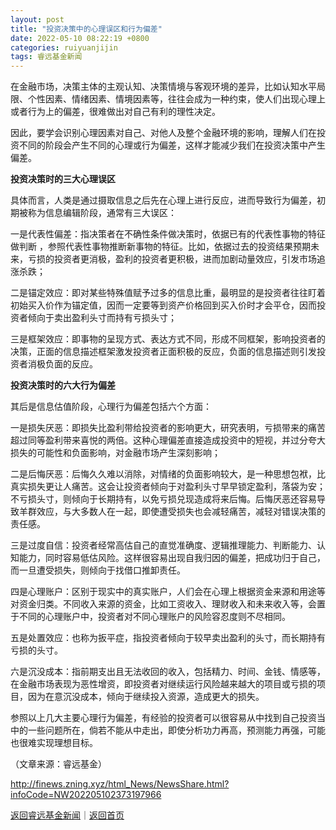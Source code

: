 ```yaml
---
layout: post
title: "投资决策中的心理误区和行为偏差"
date: 2022-05-10 08:22:19 +0800
categories: ruiyuanjijin
tags: 睿远基金新闻
---
```

<p>在金融市场，决策主体的主观认知、决策情境与客观环境的差异，比如认知水平局限、个性因素、情绪因素、情境因素等，往往会成为一种约束，使人们出现心理上或者行为上的偏差，很难做出对自己有利的理性决定。</p>
 <p>因此，要学会识别心理因素对自己、对他人及整个金融环境的影响，理解人们在投资不同的阶段会产生不同的心理或行为偏差，这样才能减少我们在投资决策中产生偏差。</p>
 <p><strong>投资决策时的三大心理误区</strong></p><p>具体而言，人类是通过摄取信息之后先在心理上进行反应，进而导致行为偏差，初期被称为信息编辑阶段，通常有三大误区：</p>
 <p>一是代表性偏差：指决策者在不确性条件做决策时，依据已有的代表性事物的特征做判断 ，参照代表性事物推断新事物的特征。比如，依据过去的投资结果预期未来，亏损的投资者更消极，盈利的投资者更积极，进而加剧动量效应，引发市场追涨杀跌；</p>
 <p>二是锚定效应：即对某些特殊值赋予过多的信息比重，最明显的是投资者往往盯着初始买入价作为锚定值，因而一定要等到资产价格回到买入价时才会平仓，因而投资者倾向于卖出盈利头寸而持有亏损头寸；</p>
 <p>三是框架效应：即事物的呈现方式、表达方式不同，形成不同框架，影响投资者的决策，正面的信息描述框架激发投资者正面积极的反应，负面的信息描述则引发投资者消极负面的反应。</p><p><strong>投资决策时的六大行为偏差</strong></p><p>其后是信息估值阶段，心理行为偏差包括六个方面：</p>
 <p>一是损失厌恶：即损失比盈利带给投资者的影响更大，研究表明，亏损带来的痛苦超过同等盈利带来喜悦的两倍。这种心理偏差直接造成投资中的短视，并过分夸大损失的可能性和负面影响，对金融市场产生深刻影响；</p>
 <p>二是后悔厌恶：后悔久久难以消除，对情绪的负面影响较大，是一种思想包袱，比真实损失更让人痛苦。这会让投资者倾向于对盈利头寸早早锁定盈利，落袋为安；不亏损头寸，则倾向于长期持有，以免亏损兑现造成将来后悔。后悔厌恶还容易导致羊群效应，与大多数人在一起，即使遭受损失也会减轻痛苦，减轻对错误决策的责任感。</p>
 <p>三是过度自信：投资者经常高估自己的直觉准确度、逻辑推理能力、判断能力、认知能力，同时容易低估风险。这样很容易出现自我归因的偏差，把成功归于自己，而一旦遭受损失，则倾向于找借口推卸责任。</p>
 <p>四是心理账户：区别于现实中的真实账户，人们会在心理上根据资金来源和用途等对资金归类。不同收入来源的资金，比如工资收入、理财收入和未来收入等，会置于不同的心理账户中，投资者对不同心理账户的风险容忍度则不尽相同。</p>
 <p>五是处置效应：也称为扳平症，指投资者倾向于较早卖出盈利的头寸，而长期持有亏损的头寸。</p>
 <p>六是沉没成本：指前期支出且无法收回的收入，包括精力、时间、金钱、情感等，在金融市场表现为恶性增资，即投资者对继续运行风险越来越大的项目或亏损的项目，因为在意沉没成本，倾向于继续投入资源，造成更大的损失。</p>
 <p>参照以上几大主要心理行为偏差，有经验的投资者可以很容易从中找到自己投资当中的一些问题所在，倘若不能从中走出，即使分析功力再高，预测能力再强，可能也很难实现理想目标。</p><p class="em_media">（文章来源：睿远基金）</p>

<http://finews.zning.xyz/html_News/NewsShare.html?infoCode=NW202205102373197966>

[返回睿远基金新闻](//finews.withounder.com/category/ruiyuanjijin.html)｜[返回首页](//finews.withounder.com/)